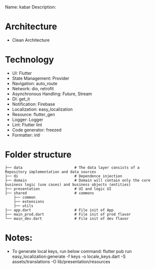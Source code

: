 Name: kabar
Description:

# Architecture
+ Clean Architecture
# Technology
+ UI: Flutter
+ State Management: Provider
+ Navigation: auto_route
+ Network: dio, retrofit
+ Asynchronous Handling: Future, Stream
+ DI: get_it
+ Notification: Firebase
+ Localization: easy_localization
+ Resource: flutter_gen
+ Logger: Logger
+ Lint: Flutter lint
+ Code generator: freezed
+ Formatter: intl

# Folder structure
```
├── data                        # The data layer consists of a Repository implementation and data sources
├── di                          # Dependence injection
├── domain                      # Domain will contain only the core business logic (use cases) and business objects (entities)
├── presentation                # UI and logic UI
├── shared                      # commons
    ├── common
    ├── extensions
    ├── utils
├── app.dart                    # File init of App
├── main_prod.dart              # File init of prod flavor
└── main_dev.dart               # File init of dev flavor
```


# Notes:
+ To generate local keys, run below command:
flutter pub run easy_localization:generate -f keys -o locale_keys.dart -S assets/translations -O lib/presentation/resources

